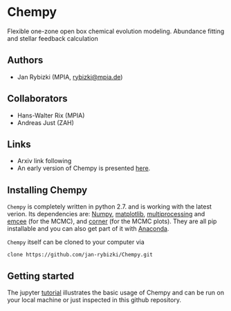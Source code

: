 # Chempy
Flexible one-zone open box chemical evolution modeling. Abundance fitting and stellar feedback calculation

## Authors
- Jan Rybizki (MPIA, rybizki@mpia.de)

## Collaborators
- Hans-Walter Rix (MPIA)
- Andreas Just (ZAH)

## Links
- Arxiv link following
- An early version of Chempy is presented [here](http://nbn-resolving.de/urn:nbn:de:bsz:16-heidok-199349).

## Installing Chempy
``Chempy`` is completely written in python 2.7. and is working with the latest verion. Its dependencies are: [Numpy](http://numpy.scipy.org/), [matplotlib](http://matplotlib.sourceforge.net/), [multiprocessing](https://docs.python.org/2/library/multiprocessing.html#module-multiprocessing) and [emcee](http://dan.iel.fm/emcee/current/) (for the MCMC), and [corner](http://corner.readthedocs.io/en/latest/) (for the MCMC plots). They are all pip installable and you can also get part of it with [Anaconda](https://www.continuum.io/downloads).

``Chempy`` itself can be cloned to your computer via
```
clone https://github.com/jan-rybizki/Chempy.git
```
## Getting started
The jupyter [tutorial](https://github.com/jan-rybizki/Chempy/tree/master/tutorials) illustrates the basic usage of Chempy and can be run on your local machine or just inspected in this github repository.
